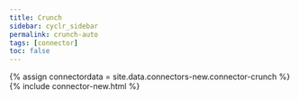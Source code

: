 ```yaml
---
title: Crunch
sidebar: cyclr_sidebar
permalink: crunch-auto
tags: [connector]
toc: false
---
```

{% assign connectordata = site.data.connectors-new.connector-crunch %}
{% include connector-new.html %}	